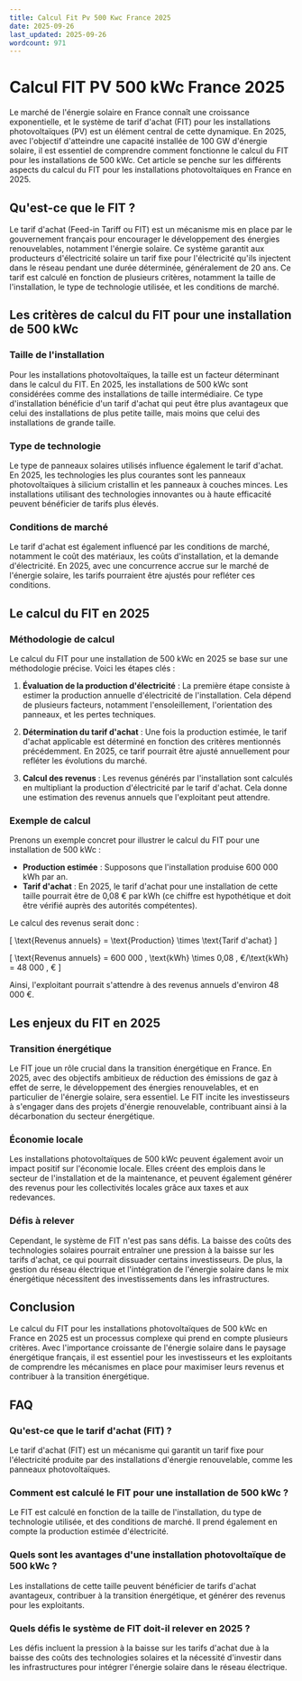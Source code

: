 ```yaml
---
title: Calcul Fit Pv 500 Kwc France 2025
date: 2025-09-26
last_updated: 2025-09-26
wordcount: 971
---
```


# Calcul FIT PV 500 kWc France 2025

Le marché de l'énergie solaire en France connaît une croissance exponentielle, et le système de tarif d'achat (FIT) pour les installations photovoltaïques (PV) est un élément central de cette dynamique. En 2025, avec l'objectif d'atteindre une capacité installée de 100 GW d'énergie solaire, il est essentiel de comprendre comment fonctionne le calcul du FIT pour les installations de 500 kWc. Cet article se penche sur les différents aspects du calcul du FIT pour les installations photovoltaïques en France en 2025.

## Qu'est-ce que le FIT ?

Le tarif d'achat (Feed-in Tariff ou FIT) est un mécanisme mis en place par le gouvernement français pour encourager le développement des énergies renouvelables, notamment l'énergie solaire. Ce système garantit aux producteurs d'électricité solaire un tarif fixe pour l'électricité qu'ils injectent dans le réseau pendant une durée déterminée, généralement de 20 ans. Ce tarif est calculé en fonction de plusieurs critères, notamment la taille de l'installation, le type de technologie utilisée, et les conditions de marché.

## Les critères de calcul du FIT pour une installation de 500 kWc

### Taille de l'installation

Pour les installations photovoltaïques, la taille est un facteur déterminant dans le calcul du FIT. En 2025, les installations de 500 kWc sont considérées comme des installations de taille intermédiaire. Ce type d'installation bénéficie d'un tarif d'achat qui peut être plus avantageux que celui des installations de plus petite taille, mais moins que celui des installations de grande taille.

### Type de technologie

Le type de panneaux solaires utilisés influence également le tarif d'achat. En 2025, les technologies les plus courantes sont les panneaux photovoltaïques à silicium cristallin et les panneaux à couches minces. Les installations utilisant des technologies innovantes ou à haute efficacité peuvent bénéficier de tarifs plus élevés.

### Conditions de marché

Le tarif d'achat est également influencé par les conditions de marché, notamment le coût des matériaux, les coûts d'installation, et la demande d'électricité. En 2025, avec une concurrence accrue sur le marché de l'énergie solaire, les tarifs pourraient être ajustés pour refléter ces conditions.

## Le calcul du FIT en 2025

### Méthodologie de calcul

Le calcul du FIT pour une installation de 500 kWc en 2025 se base sur une méthodologie précise. Voici les étapes clés :

1. **Évaluation de la production d'électricité** : La première étape consiste à estimer la production annuelle d'électricité de l'installation. Cela dépend de plusieurs facteurs, notamment l'ensoleillement, l'orientation des panneaux, et les pertes techniques.

2. **Détermination du tarif d'achat** : Une fois la production estimée, le tarif d'achat applicable est déterminé en fonction des critères mentionnés précédemment. En 2025, ce tarif pourrait être ajusté annuellement pour refléter les évolutions du marché.

3. **Calcul des revenus** : Les revenus générés par l'installation sont calculés en multipliant la production d'électricité par le tarif d'achat. Cela donne une estimation des revenus annuels que l'exploitant peut attendre.

### Exemple de calcul

Prenons un exemple concret pour illustrer le calcul du FIT pour une installation de 500 kWc :

- **Production estimée** : Supposons que l'installation produise 600 000 kWh par an.
- **Tarif d'achat** : En 2025, le tarif d'achat pour une installation de cette taille pourrait être de 0,08 € par kWh (ce chiffre est hypothétique et doit être vérifié auprès des autorités compétentes).
  
Le calcul des revenus serait donc :

\[ \text{Revenus annuels} = \text{Production} \times \text{Tarif d'achat} \]

\[ \text{Revenus annuels} = 600 000 \, \text{kWh} \times 0,08 \, €/\text{kWh} = 48 000 \, € \]

Ainsi, l'exploitant pourrait s'attendre à des revenus annuels d'environ 48 000 €.

## Les enjeux du FIT en 2025

### Transition énergétique

Le FIT joue un rôle crucial dans la transition énergétique en France. En 2025, avec des objectifs ambitieux de réduction des émissions de gaz à effet de serre, le développement des énergies renouvelables, et en particulier de l'énergie solaire, sera essentiel. Le FIT incite les investisseurs à s'engager dans des projets d'énergie renouvelable, contribuant ainsi à la décarbonation du secteur énergétique.

### Économie locale

Les installations photovoltaïques de 500 kWc peuvent également avoir un impact positif sur l'économie locale. Elles créent des emplois dans le secteur de l'installation et de la maintenance, et peuvent également générer des revenus pour les collectivités locales grâce aux taxes et aux redevances.

### Défis à relever

Cependant, le système de FIT n'est pas sans défis. La baisse des coûts des technologies solaires pourrait entraîner une pression à la baisse sur les tarifs d'achat, ce qui pourrait dissuader certains investisseurs. De plus, la gestion du réseau électrique et l'intégration de l'énergie solaire dans le mix énergétique nécessitent des investissements dans les infrastructures.

## Conclusion

Le calcul du FIT pour les installations photovoltaïques de 500 kWc en France en 2025 est un processus complexe qui prend en compte plusieurs critères. Avec l'importance croissante de l'énergie solaire dans le paysage énergétique français, il est essentiel pour les investisseurs et les exploitants de comprendre les mécanismes en place pour maximiser leurs revenus et contribuer à la transition énergétique.

## FAQ

### Qu'est-ce que le tarif d'achat (FIT) ?

Le tarif d'achat (FIT) est un mécanisme qui garantit un tarif fixe pour l'électricité produite par des installations d'énergie renouvelable, comme les panneaux photovoltaïques.

### Comment est calculé le FIT pour une installation de 500 kWc ?

Le FIT est calculé en fonction de la taille de l'installation, du type de technologie utilisée, et des conditions de marché. Il prend également en compte la production estimée d'électricité.

### Quels sont les avantages d'une installation photovoltaïque de 500 kWc ?

Les installations de cette taille peuvent bénéficier de tarifs d'achat avantageux, contribuer à la transition énergétique, et générer des revenus pour les exploitants.

### Quels défis le système de FIT doit-il relever en 2025 ?

Les défis incluent la pression à la baisse sur les tarifs d'achat due à la baisse des coûts des technologies solaires et la nécessité d'investir dans les infrastructures pour intégrer l'énergie solaire dans le réseau électrique.